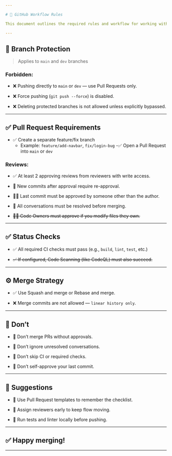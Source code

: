 ```yaml
---

# 🚧 GitHub Workflow Rules

This document outlines the required rules and workflow for working with `main` and `dev` branches in this repository.

---
```


## 🔐 Branch Protection

> Applies to `main` and `dev` branches

### Forbidden:

- ❌ Pushing directly to `main` or `dev` — use Pull Requests only.

- ❌ Force pushing (`git push --force`) is disabled.

- ❌ Deleting protected branches is not allowed unless explicitly bypassed.

---

## ✅ Pull Request Requirements

- ✅ Create a separate feature/fix branch
  - Example: `feature/add-navbar`, `fix/login-bug`
    -✅ Open a Pull Request into `main` or `dev`

### Reviews:

- ✅ At least 2 approving reviews from reviewers with write access.

- 🔁 New commits after approval require re-approval.

- 🧑‍💻 Last commit must be approved by someone other than the author.

- 🧾 All conversations must be resolved before merging.

- ~~🧑‍🏫 Code Owners must approve if you modify files they own.~~

---

## ✅ Status Checks

- ✅ All required CI checks must pass (e.g., `build`, `lint`, `test`, etc.)

- ~~✅ If configured, Code Scanning (like CodeQL) must also succeed.~~

---

## ⚙️ Merge Strategy

- ✅ Use Squash and merge or Rebase and merge.

- ❌ Merge commits are not allowed — `linear history only`.

---

## 🚫 Don’t

- 🚫 Don’t merge PRs without approvals.

- 🚫 Don’t ignore unresolved conversations.

- 🚫 Don’t skip CI or required checks.

- 🚫 Don’t self-approve your last commit.

---

## 🔔 Suggestions

- 📄 Use Pull Request templates to remember the checklist.

- 👥 Assign reviewers early to keep flow moving.

- 🧪 Run tests and linter locally before pushing.

---

## ✅ Happy merging!

---
